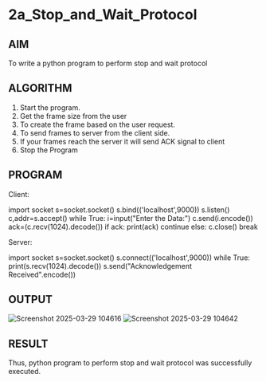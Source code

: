 # 2a_Stop_and_Wait_Protocol
## AIM 
To write a python program to perform stop and wait protocol
## ALGORITHM
1. Start the program.
2. Get the frame size from the user
3. To create the frame based on the user request.
4. To send frames to server from the client side.
5. If your frames reach the server it will send ACK signal to client
6. Stop the Program
## PROGRAM
Client:

import socket
s=socket.socket()
s.bind(('localhost',9000))
s.listen()
c,addr=s.accept()
while True:
    i=input("Enter the Data:")
    c.send(i.encode())
    ack=(c.recv(1024).decode())
    if ack:
        print(ack)
        continue
    else:
        c.close()
        break    

Server:

import socket
s=socket.socket()
s.connect(('localhost',9000))
while True:
    print(s.recv(1024).decode())
    s.send("Acknowledgement Received".encode())
    


## OUTPUT
![Screenshot 2025-03-29 104616](https://github.com/user-attachments/assets/5396dfbe-2f25-4965-906f-d2746602b251)
![Screenshot 2025-03-29 104642](https://github.com/user-attachments/assets/84fb4914-5afa-4b3f-8098-b1bda3403f8e)

## RESULT
Thus, python program to perform stop and wait protocol was successfully executed.
